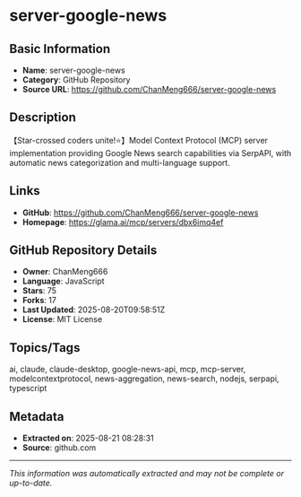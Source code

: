 # server-google-news

## Basic Information
- **Name**: server-google-news
- **Category**: GitHub Repository
- **Source URL**: https://github.com/ChanMeng666/server-google-news

## Description
【Star-crossed coders unite!⭐️】Model Context Protocol (MCP) server implementation providing Google News search capabilities via SerpAPI, with automatic news categorization and multi-language support.

## Links
- **GitHub**: https://github.com/ChanMeng666/server-google-news
- **Homepage**: https://glama.ai/mcp/servers/dbx6imq4ef

## GitHub Repository Details
- **Owner**: ChanMeng666
- **Language**: JavaScript
- **Stars**: 75
- **Forks**: 17
- **Last Updated**: 2025-08-20T09:58:51Z
- **License**: MIT License

## Topics/Tags
ai, claude, claude-desktop, google-news-api, mcp, mcp-server, modelcontextprotocol, news-aggregation, news-search, nodejs, serpapi, typescript

## Metadata
- **Extracted on**: 2025-08-21 08:28:31
- **Source**: github.com

---
*This information was automatically extracted and may not be complete or up-to-date.*
